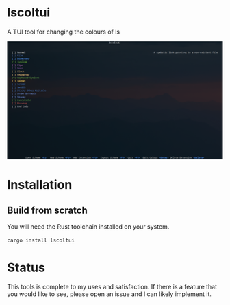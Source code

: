 # **lscoltui**

A TUI tool for changing the colours of ls

![Example screenshot of lscoltui](screenshot.png?)

# Installation

## Build from scratch

You will need the Rust toolchain installed on your system.

`cargo install lscoltui`

# Status
This tools is complete to my uses and satisfaction. If there is a feature that you would like to see, please open an issue and I can likely implement it.
